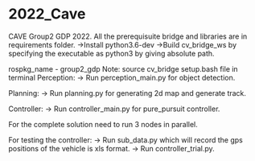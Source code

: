 # 2022_Cave

CAVE Group2 GDP 2022.
All the prerequisuite bridge and libraries are in requirements folder.
->Install python3.6-dev 
->Build cv_bridge_ws by specifying the executable as python3 by giving absolute path.

rospkg_name - group2_gdp
Note: source cv_bridge setup.bash file in terminal
Perception:
-> Run perception_main.py for object detection.

Planning:
-> Run planning.py for generating 2d map and generate track.

Controller:
-> Run controller_main.py for pure_pursuit controller.

For the complete solution need to run 3 nodes in parallel.


For testing the controller:
-> Run sub_data.py which will record the gps positions of the vehicle is xls format.
-> Run controller_trial.py.

